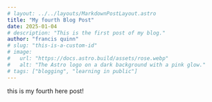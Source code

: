 ```yaml
---
# layout: ../../layouts/MarkdownPostLayout.astro
title: "My fourth Blog Post"
date: 2025-01-04
# description: "This is the first post of my blog."
author: "francis quinn"
# slug: "this-is-a-custom-id"
# image:
#   url: "https://docs.astro.build/assets/rose.webp"
#   alt: "The Astro logo on a dark background with a pink glow."
# tags: ["blogging", "learning in public"]
---
```


this is my fourth here post!